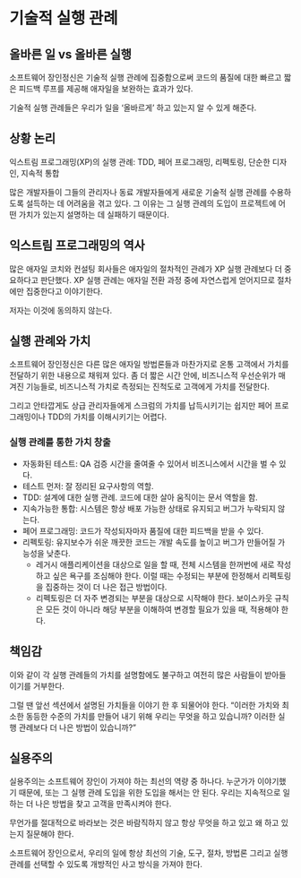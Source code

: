 # 기술적 실행 관례

## 올바른 일 vs 올바른 실행

소프트웨어 장인정신은 기술적 실행 관례에 집중함으로써 코드의 품질에 대한 빠르고 짧은 피드백 루프를 제공해 애자일을 보완하는 효과가 있다.

기술적 실행 관례들은 우리가 일을 ‘올바르게’ 하고 있는지 알 수 있게 해준다.

## 상황 논리

익스트림 프로그래밍(XP)의 실행 관례: TDD, 페어 프로그래밍, 리펙토링, 단순한 디자인, 지속적 통합

많은 개발자들이 그들의 관리자나 동료 개발자들에게 새로운 기술적 실행 관례를 수용하도록 설득하는 데 어려움을 겪고 있다. 그 이유는 그 실행 관례의 도입이 프로젝트에 어떤 가치가 있는지 설명하는 데 실패하기 때문이다. 

## 익스트림 프로그래밍의 역사

많은 애자일 코치와 컨설팅 회사들은 애자일의 절차적인 관례가 XP 실행 관례보다 더 중요하다고 판단했다.
XP 실행 관례는 애자일 전환 과정 중에 자연스럽게 얻어지므로 절차에만 집중한다고 이야기한다.

저자는 이것에 동의하지 않는다. 

## 실행 관례와 가치

소프트웨어 장인정신은 다른 많은 애자일 방법론들과 마찬가지로 온통 고객에서 가치를 전달하기 위한 내용으로 채워져 있다.
좀 더 짧은 시간 안에, 비즈니스적 우선순위가 매겨진 기능들로, 비즈니스적 가치로 측정되는 진척도로 고객에게 가치를 전달한다.

그리고 안타깝게도 상급 관리자들에게 스크럼의 가치를 납득시키기는 쉽지만 페어 프로그래밍이나 TDD의 가치를 이해시키기는 어렵다.

### 실행 관례를 통한 가치 창출

* 자동화된 테스트: QA 검증 시간을 줄여줄 수 있어서 비즈니스에서 시간을 벌 수 있다.
* 테스트 먼저: 잘 정리된 요구사항의 역할.
* TDD: 설계에 대한 실행 관례. 코드에 대한 살아 움직이는 문서 역할을 함.
* 지속가능한 통합: 시스템은 항상 배포 가능한 상태로 유지되고 버그가 누락되지 않는다.
* 페어 프로그래밍: 코드가 작성되자마자 품질에 대한 피드백을 받을 수 있다.
* 리펙토링: 유지보수가 쉬운 깨끗한 코드는 개발 속도를 높이고 버그가 만들어질 가능성을 낮춘다.
  * 레거시 애플리케이션을 대상으로 일을 할 때, 전체 시스템을 한꺼번에 새로 작성하고 싶은 욕구를 조심해야 한다. 이럴 때는 수정되는 부분에 한정해서 리펙토링을 집중하는 것이 더 나은 접근 방법이다.
  * 리펙토링은 더 자주 변경되는 부분을 대상으로 시작해야 한다. 보이스카웃 규칙은 모든 것이 아니라 해당 부분을 이해하여 변경할 필요가 있을 때, 적용해야 한다.

## 책임감

이와 같이 각 실행 관례들의 가치를 설명함에도 불구하고 여전히 많은 사람들이 받아들이기를 거부한다.

그럴 땐 앞선 섹션에서 설명된 가치들을 이야기 한 후 되물어야 한다. “이러한 가치와 최소한 동등한 수준의 가치를 만들어 내기 위해 우리는 무엇을 하고 있습니까? 이러한 실행 관례보다 더 나은 방법이 있습니까?”

## 실용주의

실용주의는 소프트웨어 장인이 가져야 하는 최선의 역량 중 하나다. 누군가가 이야기했기 때문에, 또는 그 실행 관례 도입을 위한 도입을 해서는 안 된다. 우리는 지속적으로 일하는 더 나은 방법을 찾고 고객을 만족시켜야 한다.

무언가를 절대적으로 바라보는 것은 바람직하지 않고 항상 무엇을 하고 있고 왜 하고 있는지 질문해야 한다.

소프트웨어 장인으로서, 우리의 일에 항상 최선의 기술, 도구, 절차, 방법론 그리고 실행 관례를 선택할 수 있도록 개방적인 사고 방식을 가져야 한다.
